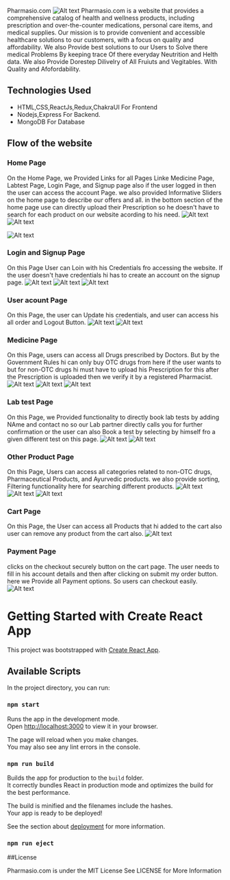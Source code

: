 Pharmasio.com
![Alt text](src/Images/Logo/mlogo.png)
Pharmasio.com is a website that provides a comprehensive catalog of health and wellness products, including prescription and over-the-counter medications, personal care items, and medical supplies. Our mission is to provide convenient and accessible healthcare solutions to our customers, with a focus on quality and affordability. We also Provide best solutions to our Users to Solve there medical Problems By keeping trace Of there everyday Neutrition and Helth data.
We also Provide Dorestep Dilivelry of All Fruiuts and Vegitables. With Quality and Afofordability.

## Technologies Used

- HTML,CSS,ReactJs,Redux,ChakraUI For Frontend
- Nodejs,Express For Backend.
- MongoDB For Database

## Flow of the website

### Home Page

On the Home Page, we Provided Links for all Pages Linke Medicine Page, Labtest Page, Login Page, and Signup page also if the user logged in then the user can access the account Page.
we also provided Informative Sliders on the home page to describe our offers and all. in the bottom section of the home page use can directly upload their Prescription so he doesn't have to search for each product on our website
acording to his need.
![Alt text](src/Images/psc/H1.jpg)
![Alt text](src/Images/psc/H2.jpg)

![Alt text](src/Images/psc/H4.jpg)

### Login and Signup Page

On this Page User can Loin with his Credentials fro accessing the website. If the user doesn't have credentials hi has to create an account on the signup page.
![Alt text](src/Images/psc/L1.jpg)
![Alt text](src/Images/psc/s1.jpg)
![Alt text](phscrenshots/login%20sucsess.jpg)

### User acount Page
On this Page, the user can Update his credentials, and user can access his all order and Logout Button.
![Alt text](src/Images/psc/ap1.jpg)
![Alt text](src/Images/psc/ap2.jpg)

### Medicine Page

On this Page, users can access all Drugs prescribed by Doctors. But by the Government Rules hi can only buy OTC drugs from here if the user wants to but for non-OTC drugs hi must have to upload his Prescription for this after the Prescription is uploaded then we verify it by a registered Pharmacist.
![Alt text](src/Images/psc/m1.jpg)
![Alt text](src/Images/psc/m2.jpg)
![Alt text](src/Images/psc/pp1.jpg)

### Lab test Page
On this Page, we Provided functionality to directly book lab tests by adding NAme and contact no so our Lab partner directly calls you for further confirmation or the user can also Book a test by selecting by himself fro a given different test on this page.
![Alt text](src/Images/psc/lt1.jpg)
![Alt text](src/Images/psc/lt2.jpg)

### Other Product  Page
 On this Page, Users can access all categories related to non-OTC drugs, Pharmaceutical Products, and Ayurvedic products. we also provide sorting, Filtering functionality here for searching different products.
![Alt text](src/Images/psc/ppp1.jpg)
![Alt text](src/Images/psc/fp1.jpg)
![Alt text](src/Images/psc/fp2.jpg)

### Cart Page

On this Page, the User can access all Products that hi added to the cart also user can remove any product from the cart also.
![Alt text](src/Images/psc/c1.jpg)


### Payment Page
clicks on the checkout securely button on the cart page. The user needs to fill in his account details and then after clicking on submit my order button. here we Provide all Payment options. So users can checkout easily. 
![Alt text](src/Images/psc/cp1.jpg)

# Getting Started with Create React App

This project was bootstrapped with [Create React App](https://github.com/facebook/create-react-app).

## Available Scripts

In the project directory, you can run:

### `npm start`

Runs the app in the development mode.\
Open [http://localhost:3000](http://localhost:3000) to view it in your browser.

The page will reload when you make changes.\
You may also see any lint errors in the console.

### `npm run build`

Builds the app for production to the `build` folder.\
It correctly bundles React in production mode and optimizes the build for the best performance.

The build is minified and the filenames include the hashes.\
Your app is ready to be deployed!

See the section about [deployment](https://facebook.github.io/create-react-app/docs/deployment) for more information.

### `npm run eject`

##License

Pharmasio.com is under the MIT License See LICENSE for More Information

